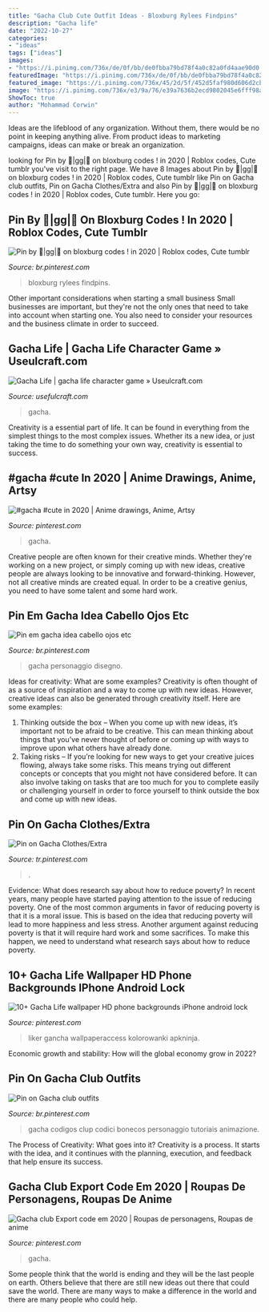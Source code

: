 ```yaml
---
title: "Gacha Club Cute Outfit Ideas - Bloxburg Rylees Findpins"
description: "Gacha life"
date: "2022-10-27"
categories:
- "ideas"
tags: ["ideas"]
images:
- "https://i.pinimg.com/736x/de/0f/bb/de0fbba79bd78f4a0c82a0fd4aae90d0.jpg"
featuredImage: "https://i.pinimg.com/736x/de/0f/bb/de0fbba79bd78f4a0c82a0fd4aae90d0.jpg"
featured_image: "https://i.pinimg.com/736x/45/2d/5f/452d5faf980d606d2cb45f797ce77852.jpg"
image: "https://i.pinimg.com/736x/e3/9a/76/e39a7636b2ecd9802045e6fff98a2f36.jpg"
ShowToc: true
author: "Mohammad Corwin"
---
```



Ideas are the lifeblood of any organization. Without them, there would be no point in keeping anything alive. From product ideas to marketing campaigns, ideas can make or break an organization.

	

		
looking for Pin by 🍒|gg|🍒 on bloxburg codes ! in 2020 | Roblox codes, Cute tumblr you've visit to the right page. We have 8 Images about Pin by 🍒|gg|🍒 on bloxburg codes ! in 2020 | Roblox codes, Cute tumblr like Pin on Gacha club outfits, Pin on Gacha Clothes/Extra and also Pin by 🍒|gg|🍒 on bloxburg codes ! in 2020 | Roblox codes, Cute tumblr. Here you go:
		
    
## Pin By 🍒|gg|🍒 On Bloxburg Codes ! In 2020 | Roblox Codes, Cute Tumblr

<img loading=lazy src="https://i.pinimg.com/736x/e3/9a/76/e39a7636b2ecd9802045e6fff98a2f36.jpg" onerror="this.onerror=null;this.src='https://tse3.mm.bing.net/th?id=OIP.hKG-jGb_a8HG_nT5QoLLqAHaG-&amp;pid=15.1';" alt="Pin by 🍒|gg|🍒 on bloxburg codes ! in 2020 | Roblox codes, Cute tumblr">

_Source: br.pinterest.com_

>bloxburg rylees findpins. 

	

Other important considerations when starting a small business
Small businesses are important, but they're not the only ones that need to take into account when starting one. You also need to consider your resources and the business climate in order to succeed.

    
## Gacha Life | Gacha Life Character Game » Useulcraft.com

<img loading=lazy src="https://www.usefulcraft.com/wp-content/uploads/2019/12/gacha-life-15.jpg" onerror="this.onerror=null;this.src='https://tse3.mm.bing.net/th?id=OIP.eg4pHSrp1GUm6msk9ZDCTgHaHa&amp;pid=15.1';" alt="Gacha Life | gacha life character game » Useulcraft.com">

_Source: usefulcraft.com_

>gacha. 

	

Creativity is a essential part of life. It can be found in everything from the simplest things to the most complex issues. Whether its a new idea, or just taking the time to do something your own way, creativity is essential to success.

    
## #gacha #cute In 2020 | Anime Drawings, Anime, Artsy

<img loading=lazy src="https://i.pinimg.com/736x/ac/63/50/ac635000de5026e01a09f12aa3f0f3f1.jpg" onerror="this.onerror=null;this.src='https://tse1.mm.bing.net/th?id=OIP.bJrVX6F1YDWQpVGZp0WIUQHaJ3&amp;pid=15.1';" alt="#gacha #cute in 2020 | Anime drawings, Anime, Artsy">

_Source: pinterest.com_

>gacha. 

	

Creative people are often known for their creative minds. Whether they're working on a new project, or simply coming up with new ideas, creative people are always looking to be innovative and forward-thinking. However, not all creative minds are created equal. In order to be a creative genius, you need to have some talent and some hard work.

    
## Pin Em Gacha Idea Cabello Ojos Etc

<img loading=lazy src="https://i.pinimg.com/736x/07/27/89/0727892d64f873d9d123ea12adf1e2bb.jpg" onerror="this.onerror=null;this.src='https://tse2.mm.bing.net/th?id=OIP.jYbCg_6s6KZVFJ8IK4U6jgHaFN&amp;pid=15.1';" alt="Pin em gacha idea cabello ojos etc">

_Source: br.pinterest.com_

>gacha personaggio disegno. 

	

Ideas for creativity: What are some examples?
Creativity is often thought of as a source of inspiration and a way to come up with new ideas. However, creative ideas can also be generated through creativity itself. Here are some examples: 
1. Thinking outside the box – When you come up with new ideas, it’s important not to be afraid to be creative. This can mean thinking about things that you’ve never thought of before or coming up with ways to improve upon what others have already done. 
2. Taking risks – If you’re looking for new ways to get your creative juices flowing, always take some risks. This means trying out different concepts or concepts that you might not have considered before. It can also involve taking on tasks that are too much for you to complete easily or challenging yourself in order to force yourself to think outside the box and come up with new ideas.

    
## Pin On Gacha Clothes/Extra

<img loading=lazy src="https://i.pinimg.com/736x/ad/3c/29/ad3c298c97d446fd21440e440243040d.jpg" onerror="this.onerror=null;this.src='https://tse4.mm.bing.net/th?id=OIP.HIuDqdeyrLntcAoCDBi56gHaMd&amp;pid=15.1';" alt="Pin on Gacha Clothes/Extra">

_Source: tr.pinterest.com_

>. 

	

Evidence: What does research say about how to reduce poverty?
In recent years, many people have started paying attention to the issue of reducing poverty. One of the most common arguments in favor of reducing poverty is that it is a moral issue. This is based on the idea that reducing poverty will lead to more happiness and less stress. Another argument against reducing poverty is that it will require hard work and some sacrifices. To make this happen, we need to understand what research says about how to reduce poverty.

    
## 10+ Gacha Life Wallpaper HD Phone Backgrounds IPhone Android Lock

<img loading=lazy src="https://i.pinimg.com/736x/de/0f/bb/de0fbba79bd78f4a0c82a0fd4aae90d0.jpg" onerror="this.onerror=null;this.src='https://tse1.mm.bing.net/th?id=OIP.-zVNFHzrxKrGG-wBpStxagHaNK&amp;pid=15.1';" alt="10+ Gacha Life wallpaper HD phone backgrounds iPhone android lock">

_Source: pinterest.com_

>liker gancha wallpaperaccess kolorowanki apkninja. 

	

Economic growth and stability: How will the global economy grow in 2022?
 

    
## Pin On Gacha Club Outfits

<img loading=lazy src="https://i.pinimg.com/736x/e4/5f/d1/e45fd125659e1691d1181fc914e04f0b.jpg" onerror="this.onerror=null;this.src='https://tse2.mm.bing.net/th?id=OIP.OcTSDec1wP3bl33kUOgCfAHaHT&amp;pid=15.1';" alt="Pin on Gacha club outfits">

_Source: br.pinterest.com_

>gacha codigos clup codici bonecos personaggio tutoriais animazione. 

	

The Process of Creativity: What goes into it?
Creativity is a process. It starts with the idea, and it continues with the planning, execution, and feedback that help ensure its success.

    
## Gacha Club Export Code Em 2020 | Roupas De Personagens, Roupas De Anime

<img loading=lazy src="https://i.pinimg.com/736x/45/2d/5f/452d5faf980d606d2cb45f797ce77852.jpg" onerror="this.onerror=null;this.src='https://tse2.mm.bing.net/th?id=OIP.v3y7j8eb8JOvV-hn06G40AHaNK&amp;pid=15.1';" alt="Gacha club Export code em 2020 | Roupas de personagens, Roupas de anime">

_Source: pinterest.com_

>gacha. 

	

Some people think that the world is ending and they will be the last people on earth. Others believe that there are still new ideas out there that could save the world. There are many ways to make a difference in the world and there are many people who could help.

